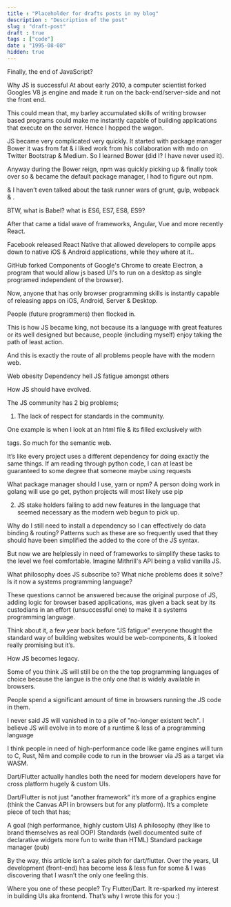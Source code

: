 ```yaml
---
title : "Placeholder for drafts posts in my blog"
description : "Description of the post"
slug : "draft-post"
draft : true
tags : ["code"]
date : "1995-08-08"
hidden: true
---
```


Finally, the end of JavaScript?

Why JS is successful
At about early 2010, a computer scientist forked Googles V8 js engine and made it run on the back-end/server-side and not the front end.

This could mean that, my barley accumulated skills of writing browser based programs could make me instantly capable of building applications that execute on the server. Hence I hopped the wagon.

JS became very complicated very quickly. It started with package manager Bower it was from fat & i liked work from his collaboration with mdo on Twitter Bootstrap & Medium. So I learned Bower (did I? I have never used it).

Anyway during the Bower reign, npm was quickly picking up & finally took over so & became the default package manager, I had to figure out npm. 

& I haven’t even talked about the task runner wars of grunt, gulp, webpack & <insert latest task runner here>.

BTW, what is Babel? what is ES6, ES7, ES8, ES9?

After that came a tidal wave of frameworks, Angular, Vue and more recently React.

Facebook released React Native that allowed developers to compile apps down to native iOS & Android applications, while they where at it..

GitHub forked Components of Google's Chrome to create Electron, a program that would allow js based UI's to run on a desktop as single programed independent of the browser). 

Now, anyone that has only browser programming skills is instantly capable of releasing apps on iOS, Android, Server & Desktop.

People (future programmers) then flocked in.

This is how JS became king, not because its a language with great features or its well designed but because, people (including myself) enjoy taking the path of least action.

And this is exactly the route of all problems people have with the modern web.

Web obesity
Dependency hell
JS fatigue amongst others


How JS should have evolved.

The JS community has 2 big problems;

1. The lack of respect for standards in the community.

One example is when I look at an html file & its filled exclusively with <div> tags. So much for the semantic web.

It’s like every project uses a different dependency for doing exactly the same things. If am reading through python code, I can at least be guaranteed to some degree that someone maybe using requests

What package manager should I use, yarn or npm? A person doing work in golang will use go get, python projects will most likely use  pip 

2. JS stake holders failing to add new features in the language that seemed necessary as the modern web begun to pick up.

Why do I still need to install a dependency so I can effectively do data binding & routing? Patterns such as these are so frequently used that they should have been simplified the added to the core of the JS syntax.

But now we are helplessly in need of frameworks to simplify these tasks to the level we feel comfortable. Imagine Mithrill's API being a valid vanilla JS.

What philosophy does JS subscribe to? What niche problems does it solve? Is it now a systems programming language?

These questions cannot be answered because the original purpose of JS, adding logic for browser based applications, was given a back seat by its custodians in an effort (unsuccessful one) to make it a systems programming language.

Think about it, a few year back before “JS fatigue” everyone thought the standard way of building websites would be web-components, & it looked really promising but it’s.

How JS becomes legacy.

Some of you think JS will still be on the the top programming languages of choice because the langue is the only one that is widely available in browsers.

People spend a significant amount of time in browsers running  the JS code in them.

I never said JS will vanished in to a pile of "no-longer existent tech". I believe JS will evolve in to more of a runtime & less of a programming language

I think people in need of high-performance code like game engines will turn to C, Rust, Nim and compile code to run in the browser via JS as a target via WASM.

Dart/Flutter actually handles both the need for modern developers have for cross platform hugely & custom UIs.

Dart/Flutter is not just “another framework” it’s more of a graphics engine (think the Canvas API in browsers but for any platform).  It’s a complete piece of tech that has;

A goal (high performance, highly custom UIs)
A philosophy (they like to brand themselves as real OOP)
Standards (well documented suite of declarative widgets more fun to write than HTML)
Standard package manager (pub)

By the way, this article isn’t a sales pitch for dart/flutter. Over the years, UI development (front-end) has become less & less fun for some & I was discovering that I wasn’t the only one feeling this.

Where you one of these people? Try Flutter/Dart. It re-sparked my interest in building UIs aka frontend. That’s why I wrote this for you :)




